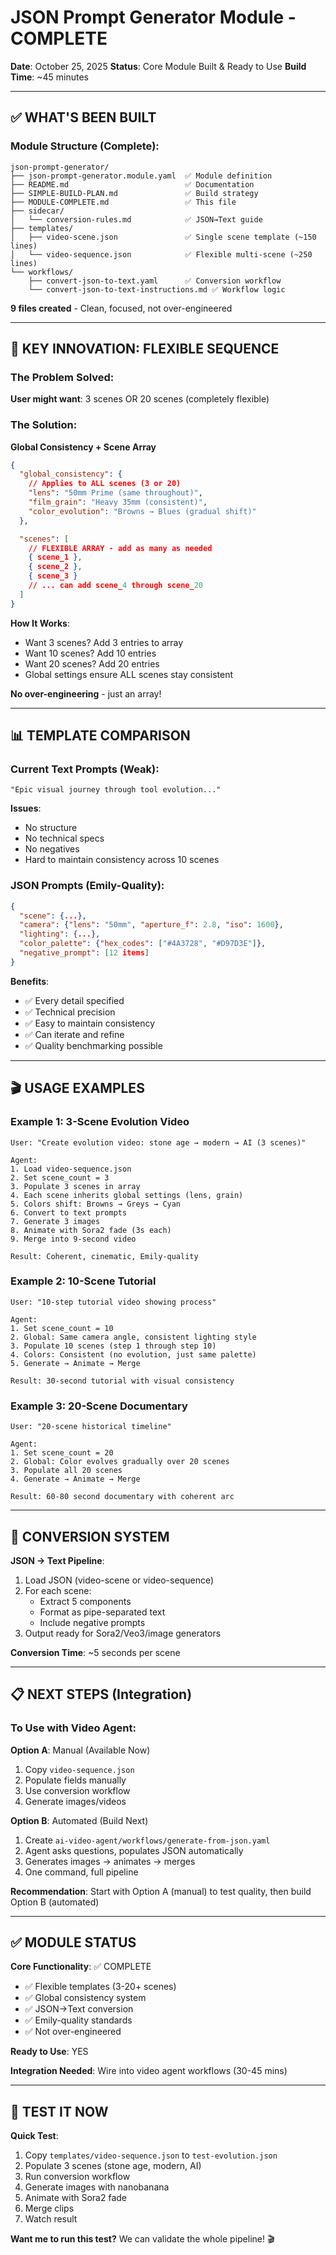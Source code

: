 # JSON Prompt Generator Module - COMPLETE

**Date**: October 25, 2025
**Status**: Core Module Built & Ready to Use
**Build Time**: ~45 minutes

---

## ✅ WHAT'S BEEN BUILT

### Module Structure (Complete):

```
json-prompt-generator/
├── json-prompt-generator.module.yaml  ✅ Module definition
├── README.md                          ✅ Documentation
├── SIMPLE-BUILD-PLAN.md               ✅ Build strategy
├── MODULE-COMPLETE.md                 ✅ This file
├── sidecar/
│   └── conversion-rules.md            ✅ JSON→Text guide
├── templates/
│   ├── video-scene.json               ✅ Single scene template (~150 lines)
│   └── video-sequence.json            ✅ Flexible multi-scene (~250 lines)
└── workflows/
    ├── convert-json-to-text.yaml      ✅ Conversion workflow
    └── convert-json-to-text-instructions.md ✅ Workflow logic
```

**9 files created** - Clean, focused, not over-engineered

---

## 🎯 KEY INNOVATION: FLEXIBLE SEQUENCE

### The Problem Solved:

**User might want**: 3 scenes OR 20 scenes (completely flexible)

### The Solution:

**Global Consistency + Scene Array**

```json
{
  "global_consistency": {
    // Applies to ALL scenes (3 or 20)
    "lens": "50mm Prime (same throughout)",
    "film_grain": "Heavy 35mm (consistent)",
    "color_evolution": "Browns → Blues (gradual shift)"
  },

  "scenes": [
    // FLEXIBLE ARRAY - add as many as needed
    { scene_1 },
    { scene_2 },
    { scene_3 }
    // ... can add scene_4 through scene_20
  ]
}
```

**How It Works**:

- Want 3 scenes? Add 3 entries to array
- Want 10 scenes? Add 10 entries
- Want 20 scenes? Add 20 entries
- Global settings ensure ALL scenes stay consistent

**No over-engineering** - just an array!

---

## 📊 TEMPLATE COMPARISON

### Current Text Prompts (Weak):

```
"Epic visual journey through tool evolution..."
```

**Issues**:

- No structure
- No technical specs
- No negatives
- Hard to maintain consistency across 10 scenes

### JSON Prompts (Emily-Quality):

```json
{
  "scene": {...},
  "camera": {"lens": "50mm", "aperture_f": 2.8, "iso": 1600},
  "lighting": {...},
  "color_palette": {"hex_codes": ["#4A3728", "#D97D3E"]},
  "negative_prompt": [12 items]
}
```

**Benefits**:

- ✅ Every detail specified
- ✅ Technical precision
- ✅ Easy to maintain consistency
- ✅ Can iterate and refine
- ✅ Quality benchmarking possible

---

## 🎬 USAGE EXAMPLES

### Example 1: 3-Scene Evolution Video

```
User: "Create evolution video: stone age → modern → AI (3 scenes)"

Agent:
1. Load video-sequence.json
2. Set scene_count = 3
3. Populate 3 scenes in array
4. Each scene inherits global settings (lens, grain)
5. Colors shift: Browns → Greys → Cyan
6. Convert to text prompts
7. Generate 3 images
8. Animate with Sora2 fade (3s each)
9. Merge into 9-second video

Result: Coherent, cinematic, Emily-quality
```

### Example 2: 10-Scene Tutorial

```
User: "10-step tutorial video showing process"

Agent:
1. Set scene_count = 10
2. Global: Same camera angle, consistent lighting style
3. Populate 10 scenes (step 1 through step 10)
4. Colors: Consistent (no evolution, just same palette)
5. Generate → Animate → Merge

Result: 30-second tutorial with visual consistency
```

### Example 3: 20-Scene Documentary

```
User: "20-scene historical timeline"

Agent:
1. Set scene_count = 20
2. Global: Color evolves gradually over 20 scenes
3. Populate all 20 scenes
4. Generate → Animate → Merge

Result: 60-80 second documentary with coherent arc
```

---

## 🔧 CONVERSION SYSTEM

**JSON → Text Pipeline**:

1. Load JSON (video-scene or video-sequence)
2. For each scene:
   - Extract 5 components
   - Format as pipe-separated text
   - Include negative prompts
3. Output ready for Sora2/Veo3/image generators

**Conversion Time**: ~5 seconds per scene

---

## 📋 NEXT STEPS (Integration)

### To Use with Video Agent:

**Option A**: Manual (Available Now)

1. Copy `video-sequence.json`
2. Populate fields manually
3. Use conversion workflow
4. Generate images/videos

**Option B**: Automated (Build Next)

1. Create `ai-video-agent/workflows/generate-from-json.yaml`
2. Agent asks questions, populates JSON automatically
3. Generates images → animates → merges
4. One command, full pipeline

**Recommendation**: Start with Option A (manual) to test quality, then build Option B (automated)

---

## ✅ MODULE STATUS

**Core Functionality**: ✅ COMPLETE

- ✅ Flexible templates (3-20+ scenes)
- ✅ Global consistency system
- ✅ JSON→Text conversion
- ✅ Emily-quality standards
- ✅ Not over-engineered

**Ready to Use**: YES

**Integration Needed**: Wire into video agent workflows (30-45 mins)

---

## 🎯 TEST IT NOW

**Quick Test**:

1. Copy `templates/video-sequence.json` to `test-evolution.json`
2. Populate 3 scenes (stone age, modern, AI)
3. Run conversion workflow
4. Generate images with nanobanana
5. Animate with Sora2 fade
6. Merge clips
7. Watch result

**Want me to run this test?** We can validate the whole pipeline! 🎬

